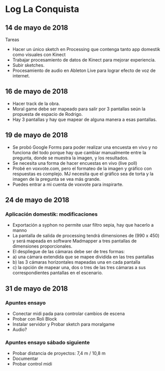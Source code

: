 # Log La Conquista

## 14 de mayo de 2018
Tareas
* Hacer un único sketch en Processing que contenga tanto app domestik como visuales con Kinect
* Trabajar procesamiento de datos de Kinect para mejorar experiencia.
* Subir sketches.
* Procesamiento de audio en Ableton Live para lograr efecto de voz de internet.

## 16 de mayo de 2018
* Hacer track de la obra.
* Moral game debe ser mapeado para salir por 3 pantallas seún la propuesta de espacio de Rodrigo.
* Hay 3 pantallas y hay que mapear de alguna manera a esas pantallas.

## 19 de mayo de 2018
* Se probó Google Forms para poder realizar una encuesta en vivo y no funciona del todo porque hay que cambiar manualmente entre la pregunta, donde se muestra la imagen, y los resultados.
* Se necesita una forma de hacer encuestas en vivo (live poll)
* Probé en voxvote.com, pero el formateo de la imagen y gráfico con respuestas es complejo. MJ necesita que el gráfico sea de torta y la imagen de la pregunta se vea más grande.
* Puedes entrar a mi cuenta de voxvote para inspirarte.

## 24 de mayo de 2018
### Aplicación domestik: modificaciones
* Exportación a syphon no permite usar filtro sepia, hay que hacerlo a manno
* La pantalla de salida de processing tendrá dimensiones de (990 x 450) y será mapeada en software Madmapper a tres pantallas de dimensiones proporcionales.
* El despliegue de las cámaras debe ser de tres formas:
* a) una cámara extendida que se mapee dividida en las tres pantallas
* b) las 3 cámaras horizontales mapeadas una en cada pantalla
* c) la opción de mapear una, dos o tres de las tres cámaras a sus correspondientes pantallas en el escenario.

## 31 de mayo de 2018
### Apuntes ensayo
* Conectar midi pada para controlar cambios de escena
* Probar con Roli Block
* Instalar servidor y Probar sketch para moralgame
* Audio?

### Apuntes ensayo sábado siguiente
* Probar distancia de proyectos: 7,4 m / 10,8 m
* Documentar
* Probar control midi
